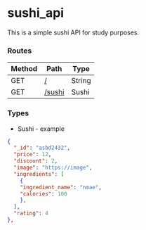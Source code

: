# sushi_api

This is a simple sushi API for study purposes.

### Routes

| Method      | Path        | Type|
| ----------- | ----------- |-----|
| GET      | [/](https://sushiapi-production.up.railway.app/)      | String|
| GET   | [/sushi](https://sushiapi-production.up.railway.app/sushi)       | Sushi |

### Types

- Sushi - example
```json
{
  "_id": "asbd2432",
  "price": 12,
  "discount": 2,
  "image": "https://image",
  "ingredients": [
    {
    "ingredient_name": "nmae",
    "calories": 100
    },
  ],
  "rating": 4
},
```
